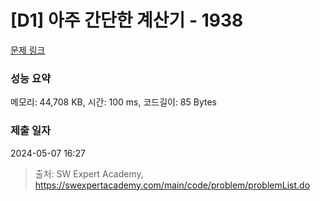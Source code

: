# [D1] 아주 간단한 계산기 - 1938 

[문제 링크](https://swexpertacademy.com/main/code/problem/problemDetail.do?contestProbId=AV5PjsYKAMIDFAUq) 

### 성능 요약

메모리: 44,708 KB, 시간: 100 ms, 코드길이: 85 Bytes

### 제출 일자

2024-05-07 16:27



> 출처: SW Expert Academy, https://swexpertacademy.com/main/code/problem/problemList.do